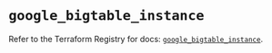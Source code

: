 # `google_bigtable_instance`

Refer to the Terraform Registry for docs: [`google_bigtable_instance`](https://registry.terraform.io/providers/hashicorp/google/6.47.0/docs/resources/bigtable_instance).
